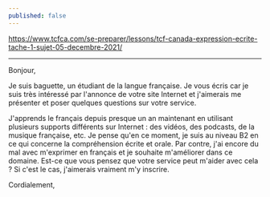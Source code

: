 ```yaml
---
published: false
---
```

https://www.tcfca.com/se-preparer/lessons/tcf-canada-expression-ecrite-tache-1-sujet-05-decembre-2021/

---

Bonjour,

Je suis baguette, un étudiant de la langue française. Je vous écris car je suis très intéressé par l'annonce de votre site Internet et j'aimerais me présenter et poser quelques questions sur votre service.

J'apprends le français depuis presque un an maintenant en utilisant plusieurs supports différents sur Internet : des vidéos, des podcasts, de la musique française, etc. Je pense qu'en ce moment, je suis au niveau B2 en ce qui concerne la compréhension écrite et orale. Par contre, j'ai encore du mal avec m'exprimer en français et je souhaite m'améliorer dans ce domaine. Est-ce que vous pensez que votre service peut m'aider avec cela ? Si c'est le cas, j'aimerais vraiment m'y inscrire.

Cordialement,
